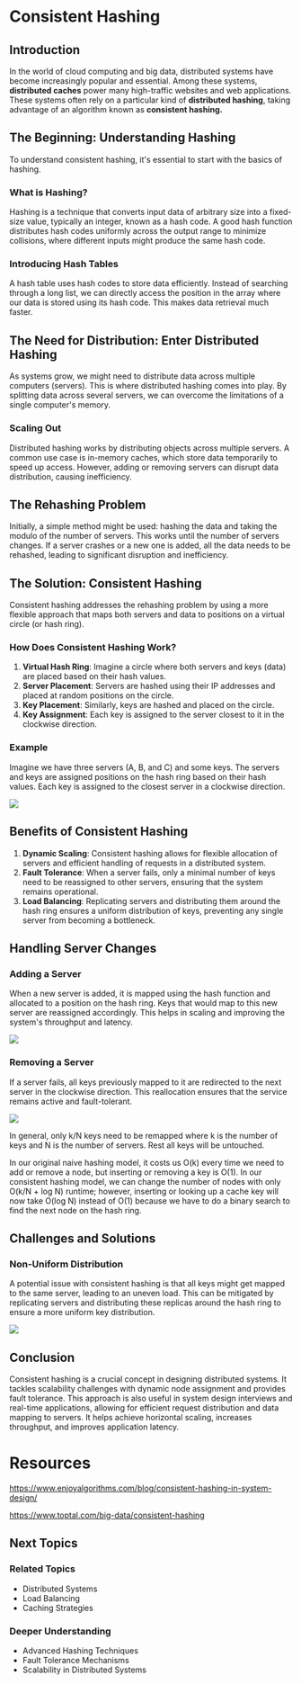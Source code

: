 # Consistent Hashing

## Introduction
In the world of cloud computing and big data, distributed systems have become increasingly popular and essential. Among these systems, **distributed caches** power many high-traffic websites and web applications. These systems often rely on a particular kind of **distributed hashing**, taking advantage of an algorithm known as **consistent hashing.**

## The Beginning: Understanding Hashing
To understand consistent hashing, it's essential to start with the basics of hashing.

### What is Hashing?
Hashing is a technique that converts input data of arbitrary size into a fixed-size value, typically an integer, known as a hash code. A good hash function distributes hash codes uniformly across the output range to minimize collisions, where different inputs might produce the same hash code.

### Introducing Hash Tables
A hash table uses hash codes to store data efficiently. Instead of searching through a long list, we can directly access the position in the array where our data is stored using its hash code. This makes data retrieval much faster.

## The Need for Distribution: Enter Distributed Hashing
As systems grow, we might need to distribute data across multiple computers (servers). This is where distributed hashing comes into play. By splitting data across several servers, we can overcome the limitations of a single computer's memory.

### Scaling Out
Distributed hashing works by distributing objects across multiple servers. A common use case is in-memory caches, which store data temporarily to speed up access. However, adding or removing servers can disrupt data distribution, causing inefficiency.

## The Rehashing Problem
Initially, a simple method might be used: hashing the data and taking the modulo of the number of servers. This works until the number of servers changes. If a server crashes or a new one is added, all the data needs to be rehashed, leading to significant disruption and inefficiency.

## The Solution: Consistent Hashing
Consistent hashing addresses the rehashing problem by using a more flexible approach that maps both servers and data to positions on a virtual circle (or hash ring).

### How Does Consistent Hashing Work?

1. **Virtual Hash Ring**: Imagine a circle where both servers and keys (data) are placed based on their hash values.
2. **Server Placement**: Servers are hashed using their IP addresses and placed at random positions on the circle.
3. **Key Placement**: Similarly, keys are hashed and placed on the circle.
4. **Key Assignment**: Each key is assigned to the server closest to it in the clockwise direction.

### Example
Imagine we have three servers (A, B, and C) and some keys. The servers and keys are assigned positions on the hash ring based on their hash values. Each key is assigned to the closest server in a clockwise direction.

![](https://miro.medium.com/v2/resize:fit:1400/1*u39w9GNeTHv00kVlwE8WVg.png)

## Benefits of Consistent Hashing
1. **Dynamic Scaling**: Consistent hashing allows for flexible allocation of servers and efficient handling of requests in a distributed system.
2. **Fault Tolerance**: When a server fails, only a minimal number of keys need to be reassigned to other servers, ensuring that the system remains operational.
3. **Load Balancing**: Replicating servers and distributing them around the hash ring ensures a uniform distribution of keys, preventing any single server from becoming a bottleneck.

## Handling Server Changes

### Adding a Server
When a new server is added, it is mapped using the hash function and allocated to a position on the hash ring. Keys that would map to this new server are reassigned accordingly. This helps in scaling and improving the system's throughput and latency.

![](https://cdn-images-1.medium.com/max/800/1*TCyBjcM0inmdwUyBKNeW5Q.png)

### Removing a Server
If a server fails, all keys previously mapped to it are redirected to the next server in the clockwise direction. This reallocation ensures that the service remains active and fault-tolerant.

![](https://cdn-images-1.medium.com/max/800/1*QFOoHHnmshI74uoYnGJOeQ.png)

In general, only k/N keys need to be remapped where k is the number of keys and N is the number of servers. Rest all keys will be untouched.

In our original naive hashing model, it costs us O(k) every time we need to add or remove a node, but inserting or removing a key is O(1). In our consistent hashing model, we can change the number of nodes with only O(k/N + log N) runtime; however, inserting or looking up a cache key will now take O(log N) instead of O(1) because we have to do a binary search to find the next node on the hash ring.

## Challenges and Solutions
### Non-Uniform Distribution
A potential issue with consistent hashing is that all keys might get mapped to the same server, leading to an uneven load. This can be mitigated by replicating servers and distributing these replicas around the hash ring to ensure a more uniform key distribution.

![](https://cdn-images-1.medium.com/max/800/1*XkPxtQv-H4qJ-cHXueyw-w.png)

## Conclusion
Consistent hashing is a crucial concept in designing distributed systems. It tackles scalability challenges with dynamic node assignment and provides fault tolerance. This approach is also useful in system design interviews and real-time applications, allowing for efficient request distribution and data mapping to servers. It helps achieve horizontal scaling, increases throughput, and improves application latency.

# Resources

https://www.enjoyalgorithms.com/blog/consistent-hashing-in-system-design/

https://www.toptal.com/big-data/consistent-hashing

## Next Topics
### Related Topics
- Distributed Systems
- Load Balancing
- Caching Strategies

### Deeper Understanding
- Advanced Hashing Techniques
- Fault Tolerance Mechanisms
- Scalability in Distributed Systems

